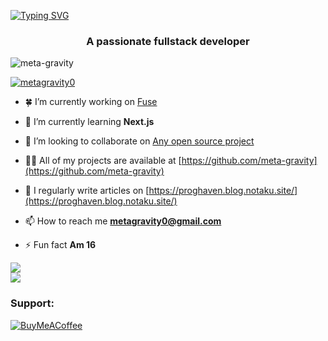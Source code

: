 [![Typing SVG](https://readme-typing-svg.demolab.com?font=Fira+Code&pause=1000&width=500&lines=Hey+there+%F0%9F%91%8B+;It's+metagravity;Make+yourself+at+home🍀)](https://git.io/typing-svg)

<h3 align="center">A passionate fullstack developer</h3>
<p align="left"> <img src="https://komarev.com/ghpvc/?username=meta-gravity&label=Profile%20views&color=0e75b6&style=flat" alt="meta-gravity" /> </p>

<p align="left"> <a href="https://twitter.com/metagravity0" target="blank"><img src="https://img.shields.io/twitter/follow/metagravity0?logo=twitter&style=for-the-badge" alt="metagravity0" /></a> </p>

- 🍀 I’m currently working on [Fuse](https://github.com/meta-gravity/Flame-v2)

- 🌱 I’m currently learning **Next.js**

- 👯 I’m looking to collaborate on [Any open source project](https://twitter.com/Metagravity0)

- 👨‍💻 All of my projects are available at [https://github.com/meta-gravity](https://github.com/meta-gravity)

- 📝 I regularly write articles on [https://proghaven.blog.notaku.site/](https://proghaven.blog.notaku.site/)

- 📫 How to reach me **metagravity0@gmail.com**

- ⚡ Fun fact **Am 16**


![](https://github-readme-streak-stats.herokuapp.com/?user=meta-gravity&theme=nightowl&hide_border=false)<br/>
![](https://github-readme-stats.vercel.app/api/top-langs/?username=meta-gravity&theme=nightowl&hide_border=false&include_all_commits=false&count_private=false&layout=compact)


<h3 align="left">Support:</h3>

[![BuyMeACoffee](https://img.shields.io/badge/Buy%20Me%20a%20Coffee-ffdd00?style=for-the-badge&logo=buy-me-a-coffee&logoColor=black)](https://buymeacoffee.com/metagravity) 
  






